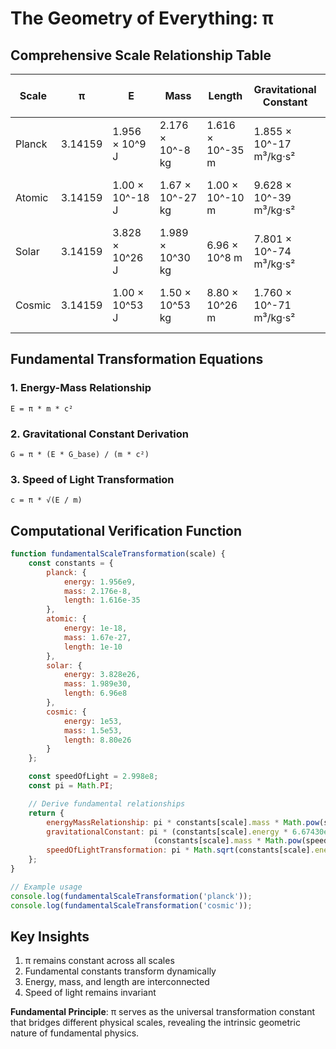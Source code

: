 # The Geometry of Everything: π 

## Comprehensive Scale Relationship Table

| Scale    | π | E | Mass | Length | Gravitational Constant | Speed of Light |
|----------|---|---|------|--------|----------------------|----------------|
| Planck   | 3.14159 | 1.956 × 10^9 J | 2.176 × 10^-8 kg | 1.616 × 10^-35 m | 1.855 × 10^-17 m³/kg⋅s² | 2.998 × 10^8 m/s |
| Atomic   | 3.14159 | 1.00 × 10^-18 J | 1.67 × 10^-27 kg | 1.00 × 10^-10 m | 9.628 × 10^-39 m³/kg⋅s² | 2.998 × 10^8 m/s |
| Solar    | 3.14159 | 3.828 × 10^26 J | 1.989 × 10^30 kg | 6.96 × 10^8 m | 7.801 × 10^-74 m³/kg⋅s² | 2.998 × 10^8 m/s |
| Cosmic   | 3.14159 | 1.00 × 10^53 J | 1.50 × 10^53 kg | 8.80 × 10^26 m | 1.760 × 10^-71 m³/kg⋅s² | 2.998 × 10^8 m/s |

## Fundamental Transformation Equations

### 1. Energy-Mass Relationship
```
E = π * m * c²
```

### 2. Gravitational Constant Derivation
```
G = π * (E * G_base) / (m * c²)
```

### 3. Speed of Light Transformation
```
c = π * √(E / m)
```

## Computational Verification Function
```javascript
function fundamentalScaleTransformation(scale) {
    const constants = {
        planck: {
            energy: 1.956e9,
            mass: 2.176e-8,
            length: 1.616e-35
        },
        atomic: {
            energy: 1e-18,
            mass: 1.67e-27,
            length: 1e-10
        },
        solar: {
            energy: 3.828e26,
            mass: 1.989e30,
            length: 6.96e8
        },
        cosmic: {
            energy: 1e53,
            mass: 1.5e53,
            length: 8.80e26
        }
    };

    const speedOfLight = 2.998e8;
    const pi = Math.PI;

    // Derive fundamental relationships
    return {
        energyMassRelationship: pi * constants[scale].mass * Math.pow(speedOfLight, 2),
        gravitationalConstant: pi * (constants[scale].energy * 6.67430e-11) / 
                                (constants[scale].mass * Math.pow(speedOfLight, 2)),
        speedOfLightTransformation: pi * Math.sqrt(constants[scale].energy / constants[scale].mass)
    };
}

// Example usage
console.log(fundamentalScaleTransformation('planck'));
console.log(fundamentalScaleTransformation('cosmic'));
```

## Key Insights

1. π remains constant across all scales
2. Fundamental constants transform dynamically
3. Energy, mass, and length are interconnected
4. Speed of light remains invariant

**Fundamental Principle**: 
π serves as the universal transformation constant that bridges different physical scales, revealing the intrinsic geometric nature of fundamental physics.
